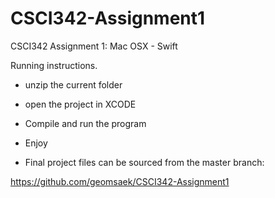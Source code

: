 # CSCI342-Assignment1
CSCI342 Assignment 1: Mac OSX - Swift

Running instructions.
- unzip the current folder
- open the project in XCODE
- Compile and run the program
- Enjoy

- Final project files can be sourced from the master branch:

https://github.com/geomsaek/CSCI342-Assignment1

